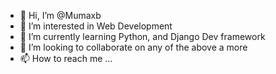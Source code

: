 - 👋 Hi, I’m @Mumaxb
- 👀 I’m interested in Web Development
- 🌱 I’m currently learning Python, and Django Dev framework 
- 💞️ I’m looking to collaborate on any of the above a more
- 📫 How to reach me ...

<!---
Mumaxb/Mumaxb is a ✨ special ✨ repository because its `README.md` (this file) appears on your GitHub profile.
You can click the Preview link to take a look at your changes.
--->

